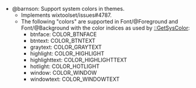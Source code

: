 * @barnson: Support system colors in themes.
  * Implements wixtoolset/issues#4787.
  * The following "colors" are supported in Font/@Foreground and Font/@Background with the color indices as used by [::GetSysColor](https://msdn.microsoft.com/en-us/library/windows/desktop/ms724371%28v=vs.85%29.aspx):
    * btnface: COLOR_BTNFACE
    * btntext: COLOR_BTNTEXT
    * graytext: COLOR_GRAYTEXT
    * highlight: COLOR_HIGHLIGHT
    * highlighttext: COLOR_HIGHLIGHTTEXT
    * hotlight: COLOR_HOTLIGHT
    * window: COLOR_WINDOW
    * windowtext: COLOR_WINDOWTEXT
